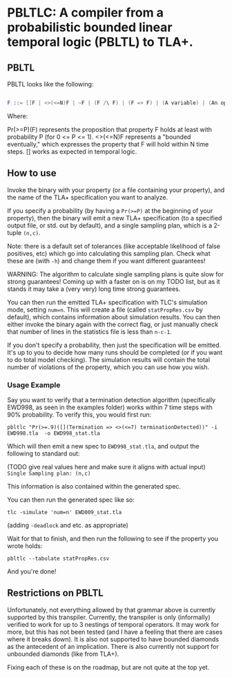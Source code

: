 # PBLTLC: A compiler from a probabilistic bounded linear temporal logic (PBLTL) to TLA+.


## PBLTL

PBLTL looks like the following:

```S ::= Pr(>=P)(F) | F

F ::= []F | <>(<=N)F | ~F | (F /\ F) | (F => F) | (A variable) | (An operator)
```


Where:

Pr(>=P)(F) represents the proposition that property F holds at least with probability P (for 0 <= P <= 1).
<>(<=N)F represents a "bounded eventually," which expresses the property that F will hold within N time steps.
[] works as expected in temporal logic.


## How to use

Invoke the binary with your property (or a file containing your property), and the name of the TLA+ specification you want to analyze.

If you specify a probability (by having a `Pr(>=P)` at the beginning of your property), then the
binary will emit a new TLA+ specification (to a specified output file, or std. out by default), and a single sampling plan, which is a 2-tuple `(n,c)`.

Note: there is a default set of tolerances (like acceptable likelihood of false positives, etc) which go into calculating this sampling plan.
Check what these are (with `-h`) and change them if you want different guarantees!

WARNING: The algorithm to calculate single sampling plans is quite slow for strong guarantees! 
Coming up with a faster on is on my TODO list, but as it stands it may take a (very very) long time strong guarantees.

You can then run the emitted TLA+ specification with TLC's simulation mode, setting `num=n`.
This will create a file (called `statPropRes.csv` by default), which contains information about simulation results.
You can then either invoke the binary again with the correct flag, or just manually check that number of lines in the statistics file is less than `n-c-1`.

If you don't specify a probability, then just the specification will be emitted. 
It's up to you to decide how many runs should be completed (or if you want to do total model checking).
The simulation results will contain the total number of violations of the property, which you can use how you wish.


### Usage Example
Say you want to verify that a termination detection algorithm (specifically EWD998, as seen in the examples folder) works within 7 time steps with 90% probability.
To verify this, you would first run:

`pbltlc "Pr(>=.9)([](Termination => <>(<=7) terminationDetected))" -i EWD998.tla  -o EWD998_stat.tla`

Which will then emit a new spec to `EWD998_stat.tla`, and output the following to standard out:

(TODO give real values here and make sure it aligns with actual input)
`Single Sampling plan: (n,c)`

This information is also contained within the generated spec.

You can then run the generated spec like so:

`tlc -simulate 'num=n' EWD009_stat.tla`

(adding `-deadlock` and etc. as appropriate)

Wait for that to finish, and then run the following to see if the property you wrote holds:

`pbltlc --tabulate statPropRes.csv`

And you're done!


## Restrictions on PBLTL

Unfortunately, not everything allowed by that grammar above is currently supported by this transpiler.
Currently, the transpiler is only (informally) verified to work for up to 3 nestings of temporal operators. 
It may work for more, but this has not been tested (and I have a feeling that there are cases where it breaks down).
It is also not supported to have bounded diamonds as the antecedent of an implication.
There is also currently not support for unbounded diamonds (like from TLA+).

Fixing each of these is on the roadmap, but are not quite at the top yet.

